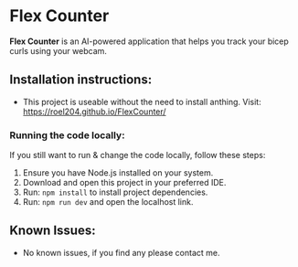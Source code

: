 # Flex Counter

**Flex Counter** is an AI-powered application that helps you track your bicep curls using your webcam.


## Installation instructions:

- This project is useable without the need to install anthing. Visit: https://roel204.github.io/FlexCounter/

### Running the code locally:
If you still want to run & change the code locally, follow these steps:

1. Ensure you have Node.js installed on your system.
2. Download and open this project in your preferred IDE.
3. Run: `npm install` to install project dependencies.
4. Run: `npm run dev` and open the localhost link.


## Known Issues:

- No known issues, if you find any please contact me.